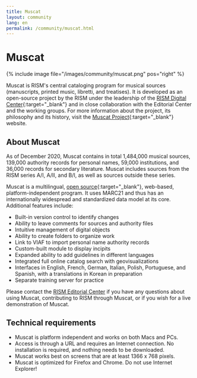 ```yaml
---
title: Muscat
layout: community
lang: en
permalink: /community/muscat.html
---
```


# Muscat

{% include image file="/images/community/muscat.png" pos="right" %}

Muscat is RISM's central cataloging program for musical sources (manuscripts, printed music, libretti, and treatises). It is developed as an open-source project by the RISM under the leadership of the [RISM Digital Center](https://rism.digital){:target="_blank"} and in close collaboration with the Editorial Center and the working groups. For more information about the project, its philosophy and its history, visit the [Muscat Project](http://muscat-project.org/history.html){:target="_blank"} website.

## About Muscat

As of December 2020, Muscat contains in total 1,484,000 musical sources, 139,000 authority records for personal names, 59,000 institutions, and 36,000 records for secondary literature. Muscat includes sources from the RISM series A/I, A/II, and B/I, as well as sources outside these series. 

Muscat is a multilingual, [open source](https://github.com/rism-ch/muscat){:target="_blank"}, web-based, platform-independent program. It uses MARC21 and thus has an internationally widespread and standardized data model at its core. Additional features include:
* Built-in version control to identify changes
* Ability to leave comments for sources and authority files
* Intuitive management of digital objects
* Ability to create folders to organize work
* Link to VIAF to import personal name authority records
* Custom-built module to display incipits
* Expanded ability to add guidelines in different languages
* Integrated full online catalog search with geovisualizations
* Interfaces in English, French, German, Italian, Polish, Portuguese, and Spanish, with a translations in Korean in preparation
* Separate training server for practice

Please contact the [RISM Editorial Center](mailto:contact@rism.info) if you have any questions about using Muscat, contributing to RISM through Muscat, or if you wish for a live demonstration of Muscat.

## Technical requirements

* Muscat is platform independent and works on both Macs and PCs.
* Access is through a URL and requires an Internet connection. No installation is required, and nothing needs to be downloaded.
* Muscat works best on screens that are at least 1366 x 768 pixels.
* Muscat is optimized for Firefox and Chrome. Do not use Internet Explorer!
